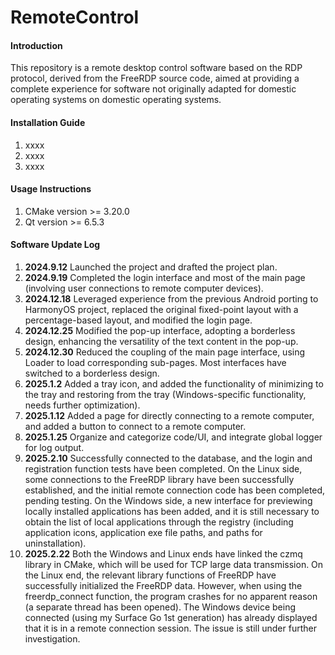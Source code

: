 # RemoteControl

#### Introduction

This repository is a remote desktop control software based on the RDP protocol, derived from the FreeRDP source code, aimed at providing a complete experience for software not originally adapted for domestic operating systems on domestic operating systems.

#### Installation Guide

1. xxxx
2. xxxx
3. xxxx

#### Usage Instructions

1. CMake version >= 3.20.0
2. Qt version >= 6.5.3

#### Software Update Log

1. **2024.9.12** Launched the project and drafted the project plan.
2. **2024.9.19** Completed the login interface and most of the main page (involving user connections to remote computer devices).
3. **2024.12.18** Leveraged experience from the previous Android porting to HarmonyOS project, replaced the original fixed-point layout with a percentage-based layout, and modified the login page.
4. **2024.12.25** Modified the pop-up interface, adopting a borderless design, enhancing the versatility of the text content in the pop-up.
5. **2024.12.30** Reduced the coupling of the main page interface, using Loader to load corresponding sub-pages. Most interfaces have switched to a borderless design.
6. **2025.1.2** Added a tray icon, and added the functionality of minimizing to the tray and restoring from the tray (Windows-specific functionality, needs further optimization).
7. **2025.1.12** Added a page for directly connecting to a remote computer, and added a button to connect to a remote computer.
8. **2025.1.25** Organize and categorize code/UI, and integrate global logger for log output.
9. **2025.2.10** Successfully connected to the database, and the login and registration function tests have been completed. On the Linux side, some connections to the FreeRDP library have been successfully established, and the initial remote connection code has been completed, pending testing. On the Windows side, a new interface for previewing locally installed applications has been added, and it is still necessary to obtain the list of local applications through the registry (including application icons, application exe file paths, and paths for uninstallation).
10. **2025.2.22** Both the Windows and Linux ends have linked the czmq library in CMake, which will be used for TCP large data transmission. On the Linux end, the relevant library functions of FreeRDP have successfully initialized the FreeRDP data. However, when using the freerdp_connect function, the program crashes for no apparent reason (a separate thread has been opened). The Windows device being connected (using my Surface Go 1st generation) has already displayed that it is in a remote connection session. The issue is still under further investigation.

